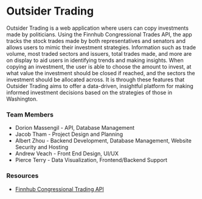 # Outsider Trading
Outsider Trading is a web application where users can copy investments made by politicians. Using the Finnhub Congressional Trades API, the app tracks the stock trades made by both representatives and senators and allows users to mimic their investment strategies. Information such as trade volume, most traded sectors and issuers, total trades made, and more are on display to aid users in identifying trends and making insights. When copying an investment, the user is able to choose the amount to invest, at what value the investment should be closed if reached, and the sectors the investment should be allocated across. It is through these features that Outsider Trading aims to offer a data-driven, insightful platform for making informed investment decisions based on the strategies of those in Washington.

### Team Members
- Dorion Massengil - API, Database Management
- Jacob Tham - Project Design and Planning
- Albert Zhou - Backend Development, Database Management, Website Security and Hosting
- Andrew Veach - Front End Design, UI/UX
- Pierce Terry - Data Visualization, Frontend/Backend Support

### Resources
- [Finnhub Congressional Trading API](https://finnhub.io/docs/api/congressional-trading)


